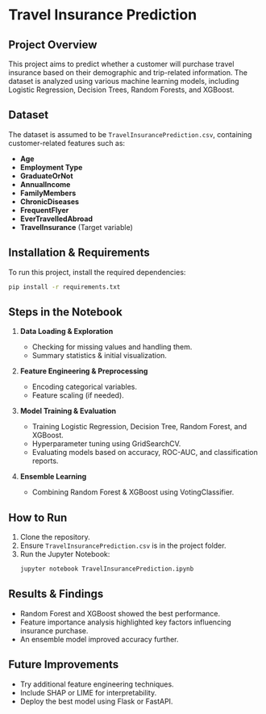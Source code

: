 # Travel Insurance Prediction

## Project Overview
This project aims to predict whether a customer will purchase travel insurance based on their demographic and trip-related information. The dataset is analyzed using various machine learning models, including Logistic Regression, Decision Trees, Random Forests, and XGBoost.

## Dataset
The dataset is assumed to be `TravelInsurancePrediction.csv`, containing customer-related features such as:
- **Age**
- **Employment Type**
- **GraduateOrNot**
- **AnnualIncome**
- **FamilyMembers**
- **ChronicDiseases**
- **FrequentFlyer**
- **EverTravelledAbroad**
- **TravelInsurance** (Target variable)

## Installation & Requirements
To run this project, install the required dependencies:
```bash
pip install -r requirements.txt
```

## Steps in the Notebook
1. **Data Loading & Exploration**
   - Checking for missing values and handling them.
   - Summary statistics & initial visualization.

2. **Feature Engineering & Preprocessing**
   - Encoding categorical variables.
   - Feature scaling (if needed).

3. **Model Training & Evaluation**
   - Training Logistic Regression, Decision Tree, Random Forest, and XGBoost.
   - Hyperparameter tuning using GridSearchCV.
   - Evaluating models based on accuracy, ROC-AUC, and classification reports.

4. **Ensemble Learning**
   - Combining Random Forest & XGBoost using VotingClassifier.

## How to Run
1. Clone the repository.
2. Ensure `TravelInsurancePrediction.csv` is in the project folder.
3. Run the Jupyter Notebook:
   ```bash
   jupyter notebook TravelInsurancePrediction.ipynb
   ```

## Results & Findings
- Random Forest and XGBoost showed the best performance.
- Feature importance analysis highlighted key factors influencing insurance purchase.
- An ensemble model improved accuracy further.

## Future Improvements
- Try additional feature engineering techniques.
- Include SHAP or LIME for interpretability.
- Deploy the best model using Flask or FastAPI.

